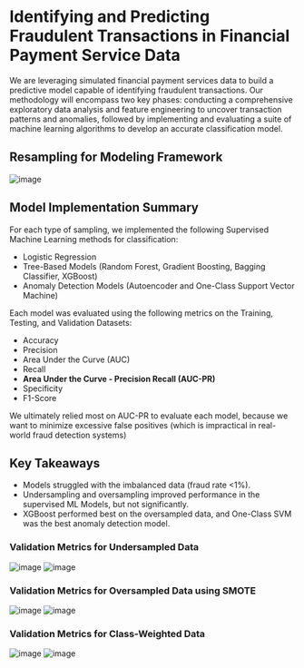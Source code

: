# Identifying and Predicting Fraudulent Transactions in Financial Payment Service Data

We are leveraging simulated financial payment services data to build a predictive model capable of identifying fraudulent transactions.  Our methodology will encompass two key phases: conducting a comprehensive exploratory data analysis and feature engineering to uncover transaction patterns and anomalies, followed by implementing and evaluating a suite of machine learning algorithms to develop an accurate classification model.

## Resampling for Modeling Framework

![image](https://github.com/user-attachments/assets/7fa87a8d-8526-4dd3-9e1f-050b12c56392)

## Model Implementation Summary

For each type of sampling, we implemented the following Supervised Machine Learning methods for classification:

* Logistic Regression
* Tree-Based Models (Random Forest, Gradient Boosting, Bagging Classifier, XGBoost)
* Anomaly Detection Models (Autoencoder and One-Class Support Vector Machine)

Each model was evaluated using the following metrics on the Training, Testing, and Validation Datasets:

* Accuracy
* Precision
* Area Under the Curve (AUC)
* Recall
* **Area Under the Curve - Precision Recall (AUC-PR)**
* Specificity
* F1-Score

We ultimately relied most on AUC-PR to evaluate each model, because we want to minimize excessive false positives (which is impractical in real-world fraud detection systems)

## Key Takeaways

* Models struggled with the imbalanced data (fraud rate <1%).
* Undersampling and oversampling improved performance in the supervised ML Models, but not significantly.
* XGBoost performed best on the oversampled data, and One-Class SVM was the best anomaly detection model.

### Validation Metrics for Undersampled Data

![image](https://github.com/user-attachments/assets/bf591828-1b7f-4219-9840-79c05844c122)
![image](https://github.com/user-attachments/assets/4d30ffa8-ec10-4f2f-a43a-2cdd1c8c70f0)

### Validation Metrics for Oversampled Data using SMOTE

![image](https://github.com/user-attachments/assets/ddbcfc7d-0060-4866-bdf1-6a8035a3a7df)
![image](https://github.com/user-attachments/assets/c8e70583-6bd4-4ce0-9b29-d5041c063e16)

### Validation Metrics for Class-Weighted Data

![image](https://github.com/user-attachments/assets/ca26465b-85e5-423a-9c7f-b6827d58074e)
![image](https://github.com/user-attachments/assets/7725fdb6-45b3-4dbb-b9d1-c3b02d8ae641)


